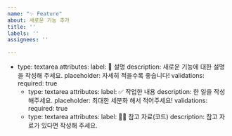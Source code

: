 ```yaml
---
name: "✨ Feature"
about: 새로운 기능 추가
title: ''
labels: ''
assignees: ''

---
```


- type: textarea
    attributes:
      label: 📄 설명
      description: 새로운 기능에 대한 설명을 작성해 주세요.
      placeholder: 자세히 적을수록 좋습니다!
    validations:
      required: true
  - type: textarea
    attributes:
      label: ✅ 작업한 내용
      description: 한 일을 작성해주세요.
      placeholder: 최대한 세분화 해서 적어주세요!
    validations:
      required: true
  - type: textarea
    attributes:
      label: 🙋🏻 참고 자료(코드)
      description: 참고 자료가 있다면 작성해 주세요.
